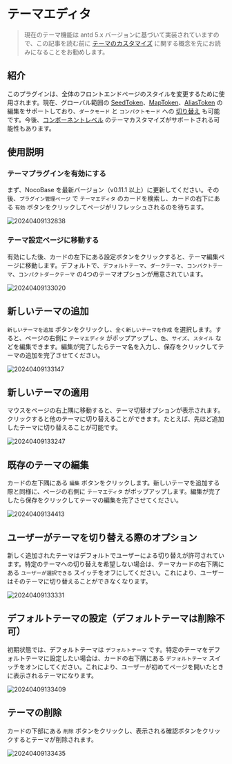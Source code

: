 # テーマエディタ

> 現在のテーマ機能は antd 5.x バージョンに基づいて実装されていますので、この記事を読む前に [テーマのカスタマイズ](https://ant.design/docs/react/customize-theme-ja#%E8%87%AA%E5%AE%9A%E4%B9%89%E3%83%86%E3%83%BC%E3%83%9E) に関する概念を先にお読みになることをお勧めします。

## 紹介

このプラグインは、全体のフロントエンドページのスタイルを変更するために使用されます。現在、グローバル範囲の [SeedToken](https://ant.design/docs/react/customize-theme-ja#seedtoken)、[MapToken](https://ant.design/docs/react/customize-theme-ja#maptoken)、[AliasToken](https://ant.design/docs/react/customize-theme-ja#aliastoken) の編集をサポートしており、`ダークモード` と `コンパクトモード` への [切り替え](https://ant.design/docs/react/customize-theme-ja#%E4%BD%BF%E7%94%A8%E9%A2%84%E8%AE%BE%E7%AE%97%E6%B3%95) も可能です。今後、[コンポーネントレベル](https://ant.design/docs/react/customize-theme-ja#%E4%BF%AE%E6%94%B9%E7%BB%84%E4%BB%B6%E5%8F%98%E9%87%8F-component-token) のテーマカスタマイズがサポートされる可能性もあります。

## 使用説明

### テーマプラグインを有効にする

まず、NocoBase を最新バージョン（v0.11.1 以上）に更新してください。その後、`プラグイン管理ページ` で `テーマエディタ` のカードを検索し、カードの右下にある `有効` ボタンをクリックしてページがリフレッシュされるのを待ちます。

![20240409132838](https://static-docs.nocobase.com/20240409132838.png)

### テーマ設定ページに移動する

有効にした後、カードの左下にある設定ボタンをクリックすると、テーマ編集ページに移動します。デフォルトで、`デフォルトテーマ`、`ダークテーマ`、`コンパクトテーマ`、`コンパクトダークテーマ` の4つのテーマオプションが用意されています。

![20240409133020](https://static-docs.nocobase.com/20240409133020.png)

## 新しいテーマの追加

`新しいテーマを追加` ボタンをクリックし、`全く新しいテーマを作成` を選択します。すると、ページの右側に `テーマエディタ` がポップアップし、`色`、`サイズ`、`スタイル` などを編集できます。編集が完了したらテーマ名を入力し、保存をクリックしてテーマの追加を完了させてください。

![20240409133147](https://static-docs.nocobase.com/20240409133147.png)

## 新しいテーマの適用

マウスをページの右上隅に移動すると、テーマ切替オプションが表示されます。クリックすると他のテーマに切り替えることができます。たとえば、先ほど追加したテーマに切り替えることが可能です。

![20240409133247](https://static-docs.nocobase.com/20240409133247.png)

## 既存のテーマの編集

カードの左下隅にある `編集` ボタンをクリックします。新しいテーマを追加する際と同様に、ページの右側に `テーマエディタ` がポップアップします。編集が完了したら保存をクリックしてテーマの編集を完了させてください。

![20240409134413](https://static-docs.nocobase.com/20240409134413.png)

## ユーザーがテーマを切り替える際のオプション

新しく追加されたテーマはデフォルトでユーザーによる切り替えが許可されています。特定のテーマへの切り替えを希望しない場合は、テーマカードの右下隅にある `ユーザーが選択できる` スイッチをオフにしてください。これにより、ユーザーはそのテーマに切り替えることができなくなります。

![20240409133331](https://static-docs.nocobase.com/20240409133331.png)

## デフォルトテーマの設定（デフォルトテーマは削除不可）

初期状態では、デフォルトテーマは `デフォルトテーマ` です。特定のテーマをデフォルトテーマに設定したい場合は、カードの右下隅にある `デフォルトテーマ` スイッチをオンにしてください。これにより、ユーザーが初めてページを開いたときに表示されるテーマになります。

![20240409133409](https://static-docs.nocobase.com/20240409133409.png)

## テーマの削除

カードの下部にある `削除` ボタンをクリックし、表示される確認ボタンをクリックするとテーマが削除されます。

![20240409133435](https://static-docs.nocobase.com/20240409133435.png)

